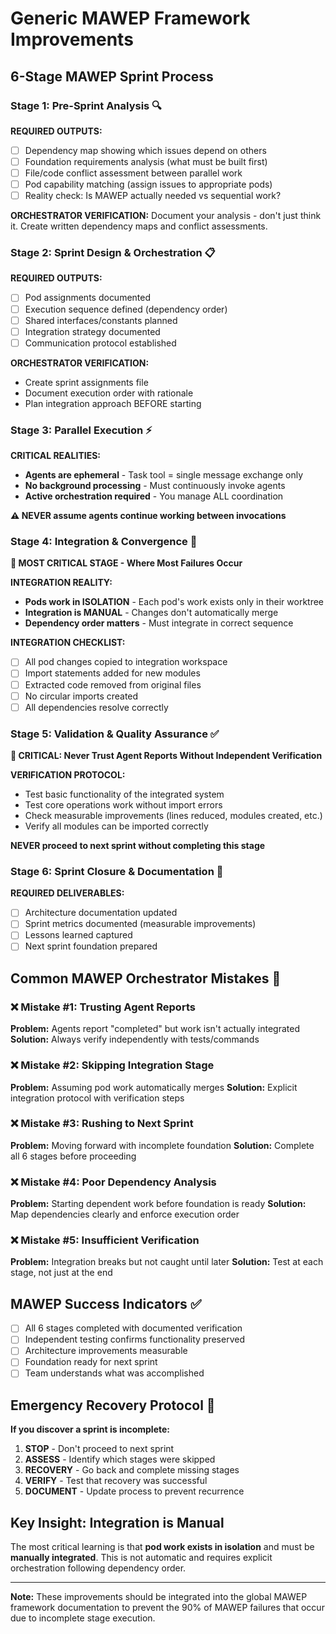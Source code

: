 # Generic MAWEP Framework Improvements

## 6-Stage MAWEP Sprint Process

### Stage 1: Pre-Sprint Analysis 🔍
**REQUIRED OUTPUTS:**
- [ ] Dependency map showing which issues depend on others
- [ ] Foundation requirements analysis (what must be built first)
- [ ] File/code conflict assessment between parallel work
- [ ] Pod capability matching (assign issues to appropriate pods)
- [ ] Reality check: Is MAWEP actually needed vs sequential work?

**ORCHESTRATOR VERIFICATION:**
Document your analysis - don't just think it. Create written dependency maps and conflict assessments.

### Stage 2: Sprint Design & Orchestration 📋
**REQUIRED OUTPUTS:**
- [ ] Pod assignments documented
- [ ] Execution sequence defined (dependency order)
- [ ] Shared interfaces/constants planned
- [ ] Integration strategy documented
- [ ] Communication protocol established

**ORCHESTRATOR VERIFICATION:**
- Create sprint assignments file
- Document execution order with rationale
- Plan integration approach BEFORE starting

### Stage 3: Parallel Execution ⚡
**CRITICAL REALITIES:**
- **Agents are ephemeral** - Task tool = single message exchange only
- **No background processing** - Must continuously invoke agents
- **Active orchestration required** - You manage ALL coordination

**⚠️ NEVER assume agents continue working between invocations**

### Stage 4: Integration & Convergence 🔗
**🚨 MOST CRITICAL STAGE - Where Most Failures Occur**

**INTEGRATION REALITY:**
- **Pods work in ISOLATION** - Each pod's work exists only in their worktree
- **Integration is MANUAL** - Changes don't automatically merge
- **Dependency order matters** - Must integrate in correct sequence

**INTEGRATION CHECKLIST:**
- [ ] All pod changes copied to integration workspace
- [ ] Import statements added for new modules
- [ ] Extracted code removed from original files
- [ ] No circular imports created
- [ ] All dependencies resolve correctly

### Stage 5: Validation & Quality Assurance ✅
**🚨 CRITICAL: Never Trust Agent Reports Without Independent Verification**

**VERIFICATION PROTOCOL:**
- Test basic functionality of the integrated system
- Test core operations work without import errors
- Check measurable improvements (lines reduced, modules created, etc.)
- Verify all modules can be imported correctly

**NEVER proceed to next sprint without completing this stage**

### Stage 6: Sprint Closure & Documentation 📝
**REQUIRED DELIVERABLES:**
- [ ] Architecture documentation updated
- [ ] Sprint metrics documented (measurable improvements)
- [ ] Lessons learned captured
- [ ] Next sprint foundation prepared

## Common MAWEP Orchestrator Mistakes 🚫

### ❌ **Mistake #1: Trusting Agent Reports**
**Problem:** Agents report "completed" but work isn't actually integrated
**Solution:** Always verify independently with tests/commands

### ❌ **Mistake #2: Skipping Integration Stage**
**Problem:** Assuming pod work automatically merges
**Solution:** Explicit integration protocol with verification steps

### ❌ **Mistake #3: Rushing to Next Sprint**
**Problem:** Moving forward with incomplete foundation
**Solution:** Complete all 6 stages before proceeding

### ❌ **Mistake #4: Poor Dependency Analysis**
**Problem:** Starting dependent work before foundation is ready
**Solution:** Map dependencies clearly and enforce execution order

### ❌ **Mistake #5: Insufficient Verification**
**Problem:** Integration breaks but not caught until later
**Solution:** Test at each stage, not just at the end

## MAWEP Success Indicators ✅
- [ ] All 6 stages completed with documented verification
- [ ] Independent testing confirms functionality preserved
- [ ] Architecture improvements measurable
- [ ] Foundation ready for next sprint
- [ ] Team understands what was accomplished

## Emergency Recovery Protocol 🚨
**If you discover a sprint is incomplete:**
1. **STOP** - Don't proceed to next sprint
2. **ASSESS** - Identify which stages were skipped
3. **RECOVERY** - Go back and complete missing stages
4. **VERIFY** - Test that recovery was successful
5. **DOCUMENT** - Update process to prevent recurrence

## Key Insight: Integration is Manual
The most critical learning is that **pod work exists in isolation** and must be **manually integrated**. This is not automatic and requires explicit orchestration following dependency order.

---

**Note:** These improvements should be integrated into the global MAWEP framework documentation to prevent the 90% of MAWEP failures that occur due to incomplete stage execution.